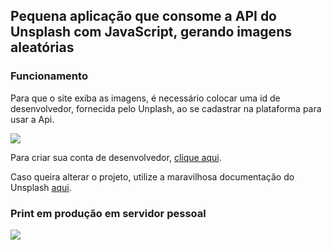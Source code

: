 ## Pequena aplicação que consome a API do Unsplash com JavaScript, gerando imagens aleatórias

### Funcionamento

Para que o site exiba as imagens, é necessário colocar uma id de desenvolvedor, fornecida pelo Unplash, ao se cadastrar na plataforma para usar a Api.

<img src="https://i.imgur.com/zcBPnnV.png">

Para criar sua conta de desenvolvedor, [clique aqui](https://unsplash.com/developers).

Caso queira alterar o projeto, utilize a maravilhosa documentação do Unsplash [aqui](https://unsplash.com/documentation).

### Print em produção em servidor pessoal

<img src="https://i.imgur.com/JVAnuBW.gif">
